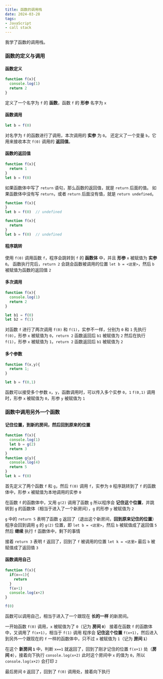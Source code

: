 ```yaml
---
title: 函数的调用栈
date: 2024-03-28
tags: 
- JavaScript
- call stack
---
```


我学了函数的调用栈。

### 函数的定义与调用

#### 函数定义

```javascript
function f(x){
  console.log(1)
  return 2
}
```

定义了一个名字为 `f` 的 **函数**，函数 `f` 的 **形参** 名字为 `x`

#### 函数调用

```javascript
let b = f(0)
```

对名字为 `f` 的函数进行了调用，本次调用的 **实参** 为 `0`。
还定义了一个变量 `b`，它用来接收本次 `f(0)` 调用的 **返回值**。

#### 函数的返回值

```javascript
function f(x){
  return 1
}
let b = f(0)
```

如果函数体中写了 `return` 语句，那么函数的返回值，就是 `return` 后面的值。
如果函数体中没有写 `return`，或者 `return` 后面没有值，就是 `return undefined`。

```javascript
function f(x){
}
let b = f(0)  // undefined
```

```javascript
function f(x){
  return
}
let b = f(0)  // undefined
```

#### 程序跳转

使用 `f(0)` 调用函数 `f`，程序会跳转到 `f` 的 **函数体** 中，并且 **形参** `x` 被赋值为 **实参** `0`。
函数执行完后，`return 2` 会跳会函数被调用的位置 `let b = <这里>`，然后 `b` 被赋值为函数的返回值 `2`

#### 多次调用

```javascript
function f(x){
  console.log(1)
  return 2
}

let b1 = f(0)
let b2 = f(1)
```

对函数 `f` 进行了两次调用 `f(0)` 和 `f(1)`，实参不一样，分别为 `0` 和 `1`
先执行 `f(0)`，形参 `x` 被赋值为 `0`，`return 2` 函数返回后 `b1` 被赋值为 `2`
然后在执行 `f(1)`，形参 `x` 被赋值为 `1`，`return 2` 函数返回后 `b1` 被赋值为 `2`

#### 多个参数

```javascript
function f(x,y){
  return 1;
}

let b = f(0,1)
```

函数可以接受多个参数 `x`，`y`，函数调用时，可以传入多个实参 `0`，`1`
`f(0,1)` 调用时，形参 `x` 被赋值为 `0`，形参 `y` 被赋值为 `1`

### 函数中调用另外一个函数

#### 记住位置，到新的房间，然后回到原来的位置

```javascript
function f(x){
  console.log(1)
  let b = g(2)
  return 3
}
function g(y){
  console.log(4)
  return 5
}
let k = f(0)
```

首先定义了两个函数 `f` 和 `g`，然后 `f(0)` 调用 `f`，实参为 `0`
程序跳转到了 `f` 的函数体中，形参 `x` 被赋值为本地调用的实参 `0`

在函数 `f` 的函数体中，又用 `g(2)` 调用了函数 `g`
所以程序会 **记住这个位置**，并跳转到 `g` 的函数体（相当于进入了一个新房间），`g` 的形参 `y` 被赋值为 `2`

`g` 中的 `return 5` 表明了函数 `g` 返回了（退出这个新房间，**回到原来记住的位置**）
程序会回到调用 `g` 的 `g(2)` 位置，即 `let b = <这里>`，然后 `b` 被赋值成了返回值 `5`
然后 **继续** 执行 `f` 函数体中，剩下的事情

接着 `return 3` 表明 `f` 返回了，回到了 `f` 被调用的位置 `let k = <这里>`
最后 `b` 被赋值成了返回值 `3`

#### 函数调用自己

```javascript
function f(x){
  if(x==1){
    return
  }
  f(x+1)
  console.log(x+2)
}

f(0)
```

函数可以调用自己，相当于进入了一个跟现在 **长的一样** 的新房间。

一开始函数 `f(0)` 调用，`x` 被赋值为了 `0`（记为 **房间 `0`**）
接着在函数 `f` 的函数体中，又调用了 `f(x+1)`，相当于 `f(1)` 调用
程序会 **记住这个位置** `f(x+1)`，然后进入到另外一个跟现在的 `f` 一样的函数体中，只不过 `x` 被赋值为 `1`（记为 **房间 `1`**）

在这个 **新房间 `1`** 中，判断 `x==1` 就返回了，回到了刚才记住的位置 `f(x+1)` 处（**房间 `0`**），接着向下执行 `console.log(x+2)`
此时这个房间中 `x` 的值为 `0`，所以 `console.log(x+2)` 会打印 `2`

最后房间 `0` 返回了，回到了 `f(0)` 调用处，接着向下执行
